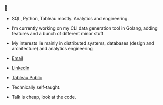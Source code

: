 ###  👋

- SQL, Python, Tableau mostly. Analytics and engineering.
- I’m currently working on my CLI data generation tool in Golang, adding features and a bunch of different minor stuff
- My interests lie mainly in distributed systems, databases (design and architecture) and analytics engineering

- [Email](mailto:peekknuf@gmail.com) 
- [LinkedIn](https://www.linkedin.com/in/maksym-ionutsa/)   
- [Tableau Public](https://public.tableau.com/app/profile/maksym.ionutsa/vizzes)

- Technically self-taught.
- Talk is cheap, look at the code.

<!--
**peekknuf/peekknuf** is a ✨ _special_ ✨ repository because its `README.md` (this file) appears on your GitHub profile.

Here are some ideas to get you started:

- 🔭 I’m currently working on ...
- 🌱 I’m currently learning ...
- 👯 I’m looking to collaborate on ...
- 🤔 I’m looking for help with ...
- 💬 Ask me about ...
- 📫 How to reach me: ...
- 😄 Pronouns: ...
- ⚡ Fun fact: ...
-->
